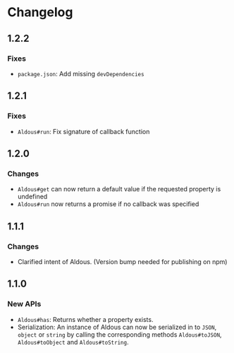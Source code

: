 Changelog
=========

1.2.2
-----

### Fixes

  - `package.json`: Add missing `devDependencies`


1.2.1
-----

### Fixes

  - `Aldous#run`: Fix signature of callback function


1.2.0
-----

### Changes

  - `Aldous#get` can now return a default value if the requested property is undefined
  - `Aldous#run` now returns a promise if no callback was specified


1.1.1
-----

### Changes

  - Clarified intent of Aldous. (Version bump needed for publishing on npm)


1.1.0
-----


### New APIs

  - `Aldous#has`: Returns whether a property exists.
  - Serialization: An instance of Aldous can now be serialized in to `JSON`, `object` or `string` by calling the corresponding methods `Aldous#toJSON`, `Aldous#toObject` and `Aldous#toString`.

